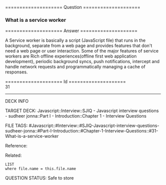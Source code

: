 ==================== Question ====================  

### What is a service worker  

==================== Answer ====================  

A Service worker is basically a script (JavaScript file) that runs in the
background, separate from a web page and provides features that don't need a web
page or user interaction. Some of the major features of service workers are Rich
offline experiences(offline first web application development), periodic
background syncs, push notifications, intercept and handle network requests and
programmatically managing a cache of responses.

==================== Id ====================  
31
<!--ID: 1707879891121-->

---

DECK INFO

TARGET DECK: Javascript::Interview::SJIQ - Javascript interview questions - sudheer jonna::Part I - Introduction::Chapter 1 - Interview Questions

FILE TAGS: #Javascript::#Interview::#SJIQ-Javascript-interview-questions-sudheer-jonna::#Part-I-Introduction::#Chapter-1-Interview-Questions::#31-What-is-a-service-worker

Reference:

Related:

```dataview
LIST
where file.name = this.file.name
```
QUESTION STATUS: Safe to store
